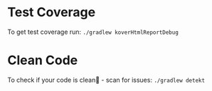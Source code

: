 # Test Coverage

To get test coverage run:
`./gradlew koverHtmlReportDebug`

# Clean Code

To check if your code is clean💅 - scan for issues:
`./gradlew detekt`
